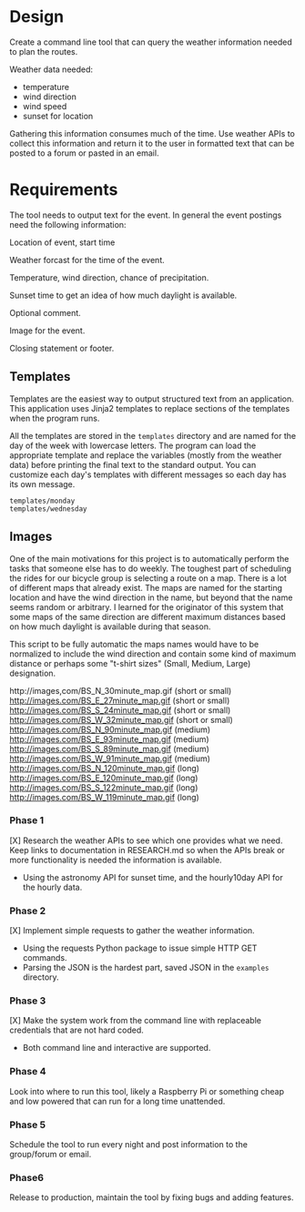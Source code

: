 # Design

Create a command line tool that can query the weather information needed to
plan the routes.

Weather data needed:
 * temperature
 * wind direction
 * wind speed
 * sunset for location

Gathering this information consumes much of the time. Use weather APIs to
collect this information and return it to the user in formatted text that
can be posted to a forum or pasted in an email.

# Requirements

The tool needs to output text for the event. In general the event postings need
the following information:

Location of event, start time

Weather forcast for the time of the event.

Temperature, wind direction, chance of precipitation.

Sunset time to get an idea of how much daylight is available.

Optional comment.

Image for the event.

Closing statement or footer.

## Templates

Templates are the easiest way to output structured text from an application.
This application uses Jinja2 templates to replace sections of the templates
when the program runs.

All the templates are stored in the `templates` directory and are named for the
day of the week with lowercase letters. The program can load the appropriate
template and replace the variables (mostly from the weather data) before
printing the final text to the standard output. You can customize each day's
templates with different messages so each day has its own message.

```
templates/monday
templates/wednesday
```

## Images

One of the main motivations for this project is to automatically perform the
tasks that someone else has to do weekly. The toughest part of scheduling the
rides for our bicycle group is selecting a route on a map. There is a lot of
different maps that already exist. The maps are named for the starting location
and have the wind direction in the name, but beyond that the name seems random
or arbitrary. I learned for the originator of this system that some maps of
the same direction are different maximum distances based on how much daylight
is available during that season.

This script to be fully automatic the maps names would have to be normalized
to include the wind direction and contain some kind of maximum distance or
perhaps some "t-shirt sizes" (Small, Medium, Large) designation.

http://images,com/BS_N_30minute_map.gif (short or small)
http://images.com/BS_E_27minute_map.gif (short or small)
http://images.com/BS_S_24minute_map.gif (short or small)
http://images.com/BS_W_32minute_map.gif (short or small)
http://images.com/BS_N_90minute_map.gif (medium)
http://images.com/BS_E_93minute_map.gif (medium)
http://images.com/BS_S_89minute_map.gif (medium)
http://images.com/BS_W_91minute_map.gif (medium)
http://images.com/BS_N_120minute_map.gif (long)
http://images.com/BS_E_120minute_map.gif (long)
http://images.com/BS_S_122minute_map.gif (long)
http://images.com/BS_W_119minute_map.gif (long)

### Phase 1

[X] Research the weather APIs to see which one provides what we need. Keep links
to documentation in RESEARCH.md so when the APIs break or more functionality is
needed the information is available.

* Using the astronomy API for sunset time, and the hourly10day API for the
hourly data.

### Phase 2

[X] Implement simple requests to gather the weather information.

* Using the requests Python package to issue simple HTTP GET commands.
* Parsing the JSON is the hardest part, saved JSON in the `examples` directory.

### Phase 3

[X] Make the system work from the command line with replaceable credentials that
are not hard coded.

* Both command line and interactive are supported.

### Phase 4

Look into where to run this tool, likely a Raspberry Pi or something cheap
and low powered that can run for a long time unattended.

### Phase 5

Schedule the tool to run every night and post information to the group/forum or
email.

### Phase6

Release to production, maintain the tool by fixing bugs and adding features.
